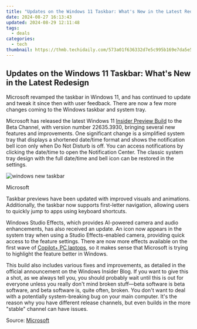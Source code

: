 ```yaml
---
title: "Updates on the Windows 11 Taskbar: What's New in the Latest Redesign"
date: 2024-08-27 16:13:43
updated: 2024-08-29 12:11:48
tags:
  - deals
categories:
  - tech
thumbnail: https://thmb.techidaily.com/573a01f636332d7e5c995b169e7da5e56cb9c949cb98537f68160223a0f7de27.jpg
---
```


## Updates on the Windows 11 Taskbar: What's New in the Latest Redesign

Microsoft revamped the taskbar in Windows 11, and has continued to update and tweak it since then with user feedback. There are now a few more changes coming to the Windows taskbar and system tray.

 Microsoft has released the latest Windows 11 [Insider Preview Build](https://tiktok-clips.techidaily.com/2024-approved-deciphering-tiktoks-pfp-code-a-thorough-analysis/) to the Beta Channel, with version number 22635.3930, bringing several new features and improvements. One significant change is a simplified system tray that displays a shortened date/time format and shows the notification bell icon only when Do Not Disturb is off. You can access notifications by clicking the date/time to open the Notification Center. The classic system tray design with the full date/time and bell icon can be restored in the settings.

![windows new taskbar](https://static1.howtogeekimages.com/wordpress/wp-content/uploads/2024/07/image-1.jpg) 

Microsoft 

 Taskbar previews have been updated with improved visuals and animations. Additionally, the taskbar now supports first-letter navigation, allowing users to quickly jump to apps using keyboard shortcuts.

 Windows Studio Effects, which provides AI-powered camera and audio enhancements, has also received an update. An icon now appears in the system tray when using a Studio Effects-enabled camera, providing quick access to the feature settings. There are now more effects available on the first wave of [Copilot+ PC laptops](https://change-location.techidaily.com/how-to-stop-my-spouse-from-spying-on-my-motorola-moto-g24-drfone-by-drfone-virtual-android/), so it makes sense that Microsoft is trying to highlight the feature better in Windows.

 This build also includes various fixes and improvements, as detailed in the official announcement on the Windows Insider Blog. If you want to give this a shot, as we always tell you, you should probably wait until this is out for everyone unless you really don't mind broken stuff—beta software is beta software, and beta software is, quite often, broken. You don't want to deal with a potentially system-breaking bug on your main computer. It's the reason why you have different release channels, but even builds in the more "stable" channel can have issues.

 Source: [Microsoft](https://blogs.windows.com/windows-insider/2024/07/12/announcing-windows-11-insider-preview-build-22635-3930-beta-channel/)

<ins class="adsbygoogle"
     style="display:block"
     data-ad-format="autorelaxed"
     data-ad-client="ca-pub-7571918770474297"
     data-ad-slot="1223367746"></ins>



<ins class="adsbygoogle"
     style="display:block"
     data-ad-client="ca-pub-7571918770474297"
     data-ad-slot="8358498916"
     data-ad-format="auto"
     data-full-width-responsive="true"></ins>
